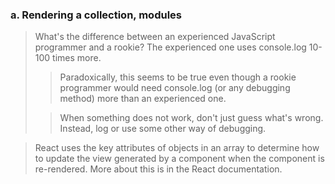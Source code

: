 ### a. Rendering a collection, modules

> What's the difference between an experienced JavaScript programmer and a rookie? The experienced one uses console.log 10-100 times more.
>> Paradoxically, this seems to be true even though a rookie programmer would need console.log (or any debugging method) more than an experienced one.
>
>> When something does not work, don't just guess what's wrong. Instead, log or use some other way of debugging.

> React uses the key attributes of objects in an array to determine how to update the view generated by a component when the component is re-rendered. More about this is in the React documentation.